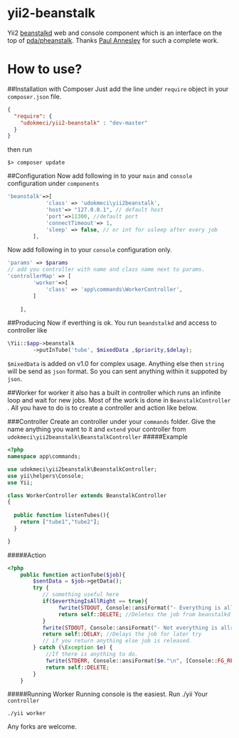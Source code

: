 yii2-beanstalk
==============

Yii2 [beanstalkd][1] web and console component which is an interface on the top of [pda/pheanstalk][2]. Thanks [Paul Annesley][3] for such a complete work. 

[1]: http://xph.us/software/beanstalkd/
[2]: https://github.com/pda/pheanstalk
[3]: http://paul.annesley.cc/


How to use?
==============
##Installation with Composer
Just add the line under `require` object in your `composer.json` file.
``` json
{
  "require": {
    "udokmeci/yii2-beanstalk" : "dev-master"
  }
}
```
then run 

``` console
$> composer update
```

##Configuration
Now add following in to your `main` and `console` configuration  under ```components``` 
``` php
'beanstalk'=>[
            'class' => 'udokmeci\yii2beanstalk',
            'host'=> "127.0.0.1", // default host
            'port'=>11300, //default port
            'connectTimeout'=> 1,
            'sleep' => false, // or int for usleep after every job 
        ],
```

Now add following in to your `console` configuration only.

``` php
'params' => $params
// add you controller with name and class name next to params.
'controllerMap' => [
        'worker'=>[
            'class' => 'app\commands\WorkerController',
        ]
       
    ],

```

##Producing
Now if everthing is ok. You run ```beandstalkd```
and access to controller like 
````` php 
\Yii::$app->beanstalk
        ->putInTube('tube', $mixedData ,$priority,$delay);

`````
`$mixedData` is added on v1.0 for complex usage. Anything else then `string` will be send as `json` format. So you can sent anything within it suppoted by `json`.

##Worker
for worker it also has a built in controller which runs an infinite loop and wait for new jobs. Most of the work is done in `BeanstalkController` . All you have to do is to create a controller and action like below.

###Controller
Create an controller under your `commands` folder. Give the name anything you want to it and `extend` your controller from `udokmeci\yii2beanstalk\BeanstalkController`
#####Example

``` php
<?php
namespace app\commands;

use udokmeci\yii2beanstalk\BeanstalkController;
use yii\helpers\Console;
use Yii;

class WorkerController extends BeanstalkController
{
  
  public function listenTubes(){
    return ["tube1","tube2"];
  }

}
```

#####Action
``` php
<?php
	public function actionTube($job){
	    $sentData = $job->getData();
	    try {
    	   // something useful here
           if($everthingIsAllRight == true){
                fwrite(STDOUT, Console::ansiFormat("- Everything is allright"."\n", [Console::FG_GREEN]));
                return self::DELETE; //Deletes the job from beanstalkd
           }
           fwrite(STDOUT, Console::ansiFormat("- Not everything is allright!!!"."\n", [Console::FG_GREEN]));
           return self::DELAY; //Delays the job for later try
           // if you return anything else job is released.
	    } catch (\Exception $e) {
            //If there is anything to do.
            fwrite(STDERR, Console::ansiFormat($e."\n", [Console::FG_RED]));
            return self::DELETE;
	    }
	}
```

#####Running Worker
Running console is the easiest. Run ./yii Your ```controller```
``` console
./yii worker
```
Any forks are welcome.

